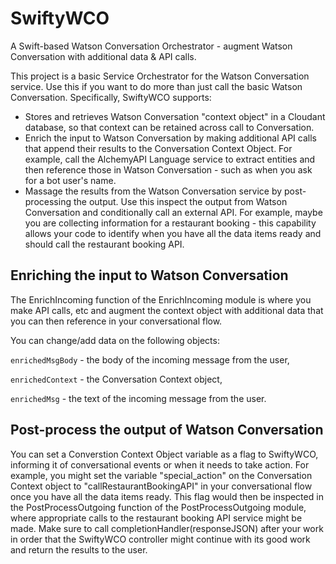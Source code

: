 # SwiftyWCO
A Swift-based Watson Conversation Orchestrator - augment Watson Conversation with additional data &amp; API calls.

This project is a basic Service Orchestrator for the Watson Conversation service. Use this if you want to do more than just call the basic Watson Conversation. Specifically, SwiftyWCO supports:
- Stores and retrieves Watson Conversation "context object" in a Cloudant database, so that context can be retained across call to Conversation.
- Enrich the input to Watson Conversation by making additional API calls that append their results to the Conversation Context Object. For example, call the AlchemyAPI Language service to extract entities and then reference those in Watson Conversation - such as when you ask for a bot user's name.
- Massage the results from the Watson Conversation service by post-processing the output. Use this inspect the output from Watson Conversation and conditionally call an external API. For example, maybe you are collecting information for a restaurant booking - this capability allows your code to identify when you have all the data items ready and should call the restaurant booking API.

## Enriching the input to Watson Conversation
The EnrichIncoming function of the EnrichIncoming module is where you make API calls, etc and augment the context object with additional data that you can then reference in your conversational flow.

You can change/add data on the following objects:

   `enrichedMsgBody` - the body of the incoming message from the user,

   `enrichedContext` - the Conversation Context object,

   `enrichedMsg` - the text of the incoming message from the user.

## Post-process the output of Watson Conversation
You can set a Converstion Context Object variable as a flag to SwiftyWCO, informing it of conversational events or when it needs to take action. For example, you might set the variable "special_action" on the Conversation Context object to "callRestaurantBookingAPI" in your conversational flow once you have all the data items ready. This flag would then be inspected in the PostProcessOutgoing function of the PostProcessOutgoing module, where appropriate calls to the restaurant booking API service might be made. Make sure to call completionHandler(responseJSON) after your work in order that the SwiftyWCO controller might continue with its good work and return the results to the user.

